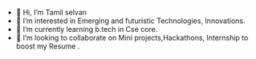 - 👋 Hi, I’m Tamil selvan 
- 👀 I’m interested in Emerging and futuristic Technologies, Innovations.
- 🌱 I’m currently learning b.tech in Cse core.
- 💞️ I’m looking to collaborate on Mini projects,Hackathons, Internship to boost my Resume .
  

<!---
Tamil27092005/Tamil27092005 is a ✨ special ✨ repository because its `README.md` (this file) appears on your GitHub profile.
You can click the Preview link to take a look at your changes.
--->
